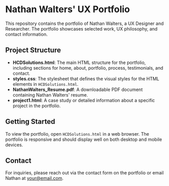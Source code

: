 # Nathan Walters' UX Portfolio

This repository contains the portfolio of Nathan Walters, a UX Designer and Researcher. The portfolio showcases selected work, UX philosophy, and contact information.

## Project Structure

- **HCDSolutions.html**: The main HTML structure for the portfolio, including sections for home, about, portfolio, process, testimonials, and contact.
- **styles.css**: The stylesheet that defines the visual styles for the HTML elements in `HCDSolutions.html`.
- **NathanWalters_Resume.pdf**: A downloadable PDF document containing Nathan Walters' resume.
- **project1.html**: A case study or detailed information about a specific project in the portfolio.

## Getting Started

To view the portfolio, open `HCDSolutions.html` in a web browser. The portfolio is responsive and should display well on both desktop and mobile devices.

## Contact

For inquiries, please reach out via the contact form on the portfolio or email Nathan at [your@email.com](mailto:your@email.com).